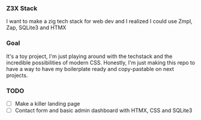### Z3X Stack
I want to make a zig tech stack for web dev and I realized I could use Zmpl, Zap, SQLite3 and HTMX

### Goal
It's a toy project, I'm just playing around with the techstack and the incredible possibilities of modern CSS.
Honestly, I'm just making this repo to have a way to have my boilerplate ready and copy-pastable on next projects.

### TODO

- [ ] Make a killer landing page
- [ ] Contact form and basic admin dashboard with HTMX, CSS and SQLite3
